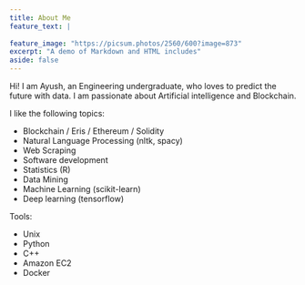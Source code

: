 ```yaml
---
title: About Me
feature_text: |
  
feature_image: "https://picsum.photos/2560/600?image=873"
excerpt: "A demo of Markdown and HTML includes"
aside: false
---
```

<p>Hi! I am Ayush, an Engineering undergraduate, who loves to predict the future with data. I am passionate about Artificial intelligence and Blockchain.</p>
 <p> I like the following topics:</p>

<ul>
  <li>Blockchain / Eris / Ethereum / Solidity</li>
  <li>Natural Language Processing (nltk, spacy)</li>
  <li>Web Scraping</li>
  <li>Software development</li>
  <li>Statistics (R)</li>
  <li>Data Mining</li>
  <li>Machine Learning (scikit-learn)</li>
  <li>Deep learning (tensorflow)</li>
</ul>

<p>Tools:</p>

<ul>
  <li>Unix</li>
  <li>Python</li>
  <li>C++</li>
  <li>Amazon EC2</li>
  <li>Docker</li>

</ul>


